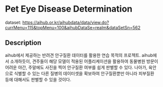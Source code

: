 # Pet Eye Disease Determination

dataset: https://aihub.or.kr/aihubdata/data/view.do?currMenu=115&topMenu=100&aihubDataSe=realm&dataSetSn=562

## Description
 aihub에서 제공하는 반려견 안구질환 데이터를 활용한 연습 목적의 프로젝트.
 aihub에서 소개하듯이, 견주들이 해당 모델이 적용된 어플리케이션을 활용하여 동물병원 방문이 어려운 야간, 주말에도 사진을 찍어 안구질환 여부를 쉽게 판별할 수 있다.
 나아가, 육안으로 식별할 수 있는 다른 질병의 데이터셋을 확보하여 안구질환뿐만 아니라 피부질환 등에 대해서도 판별할 수 있을 것이다.
 
 
